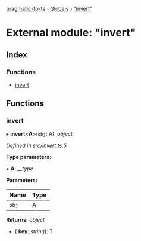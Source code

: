 [pragmatic-fp-ts](../README.md) › [Globals](../globals.md) › ["invert"](_invert_.md)

# External module: "invert"

## Index

### Functions

* [invert](_invert_.md#invert)

## Functions

###  invert

▸ **invert**<**A**>(`obj`: A): *object*

*Defined in [src/invert.ts:5](https://github.com/hermann-p/pragmatic-fp-ts/blob/1e5cfe0/src/invert.ts#L5)*

**Type parameters:**

▪ **A**: *__type*

**Parameters:**

Name | Type |
------ | ------ |
`obj` | A |

**Returns:** *object*

* \[ **key**: *string*\]: T
